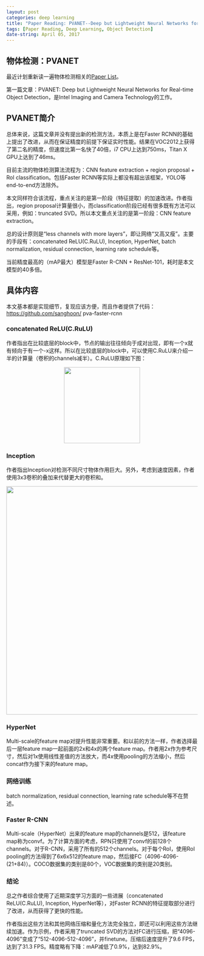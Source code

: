 ```yaml
---
layout: post
categories: deep learning
title: "Paper Reading: PVANET--Deep but Lightweight Neural Networks for Real-time Object Detection"
tags: [Paper Reading, Deep Learning, Object Detection]
date-string: April 05, 2017
---
```


## 物体检测：PVANET
最近计划重新读一遍物体检测相关的[Paper List](https://github.com/kjw0612/awesome-deep-vision#object-detection)。

第一篇文章：PVANET: Deep but Lightweight Neural Networks for Real-time Object Detection，是Intel Imaging and Camera Technology的工作。

## PVANET简介
总体来说，这篇文章并没有提出新的检测方法，本质上是在Faster RCNN的基础上提出了改进，从而在保证精度的前提下保证实时性能。结果在VOC2012上获得了第二名的精度，但速度比第一名快了40倍，i7 CPU上达到750ms，Titan X GPU上达到了46ms。

目前主流的物体检测算法流程为：CNN feature extraction + region proposal + RoI classification。包括Faster RCNN等实际上都没有超出该框架，YOLO等end-to-end方法除外。

本文同样符合该流程，重点关注的是第一阶段（特征提取）的加速改进。作者指出，region proposal计算量很小，而classification阶段已经有很多既有方法可以采用，例如：truncated SVD。所以本文重点关注的是第一阶段：CNN feature extraction。

总的设计原则是“less channels with more layers”，即让网络“又高又瘦”。主要的手段有：concatenated ReLU(C.RuLU), Inception, HyperNet, batch normalization, residual connection, learning rate schedule等。

当前精度最高的（mAP最大）模型是Faster R-CNN + ResNet-101，耗时是本文模型的40多倍。

## 具体内容
本文基本都是实现细节，复现应该方便，而且作者提供了代码：https://github.com/sanghoon/ pva-faster-rcnn

### concatenated ReLU(C.RuLU)
作者指出在比较底层的block中，节点的输出往往倾向于成对出现，即有一个x就有倾向于有一个-x这样。所以在比较底层的block中，可以使用C.RuLU来介绍一半的计算量（卷积的channels减半）。C.RuLU原理如下图：

<center>
    <img src="http://img.blog.csdn.net/20170405150032012?watermark/2/text/aHR0cDovL2Jsb2cuY3Nkbi5uZXQvd3VsdzE5OTA=/font/5a6L5L2T/fontsize/400/fill/I0JBQkFCMA==/dissolve/70/gravity/SouthEast" width="200">
</center>

### Inception
作者指出Inception对检测不同尺寸物体作用巨大。另外，考虑到速度因素，作者使用3x3卷积的叠加来代替更大的卷积和。
<center>
    <img src="http://img.blog.csdn.net/20170405150340329?watermark/2/text/aHR0cDovL2Jsb2cuY3Nkbi5uZXQvd3VsdzE5OTA=/font/5a6L5L2T/fontsize/400/fill/I0JBQkFCMA==/dissolve/70/gravity/SouthEast" width="600">
</center>

### HyperNet
Multi-scale的feature map对提升性能非常重要。和以前的方法一样，作者选择最后一层feature map一起前面的2x和4x的两个feature map。作者用2x作为参考尺寸，然后对1x使用线性差值的方法放大，而4x使用pooling的方法缩小，然后concat作为接下来的feature map。

### 网络训练
batch normalization, residual connection, learning rate schedule等不在赘述。

### Faster R-CNN
Multi-scale（HyperNet）出来的feature map的channels是512，该feature map称为convf。为了计算方面的考虑，RPN只使用了convf的前128个channels。对于R-CNN，采用了所有的512个channels。对于每个RoI，使用RoI pooling的方法得到了6x6x512的feature map，然后接FC（4096-4096-(21+84)）。COCO数据集的类别是80个，VOC数据集的类别是20类别。

### 结论
总之作者综合使用了近期深度学习方面的一些进展（concatenated ReLU(C.RuLU), Inception, HyperNet等），对Faster RCNN的特征提取部分进行了改进，从而获得了更快的性能。

作者指出这些方法和其他网络压缩和量化方法完全独立，即还可以利用这些方法继续加速。作为示例，作者采用了truncated SVD的方法对FC进行压缩，把“4096-4096”变成了“512-4096-512-4096”，并finetune。压缩后速度提升了9.6 FPS，达到了31.3 FPS。精度略有下降：mAP减低了0.9%，达到82.9%。